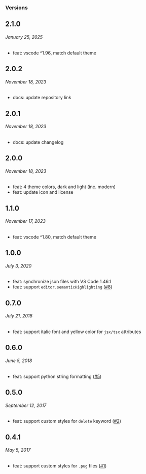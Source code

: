 ### Versions

## 2.1.0

###### _January 25, 2025_

- feat: vscode ^1.96, match default theme

## 2.0.2

###### _November 18, 2023_

- docs: update repository link

## 2.0.1

###### _November 18, 2023_

- docs: update changelog

## 2.0.0

###### _November 18, 2023_

- feat: 4 theme colors, dark and light (inc. modern)
- feat: update icon and license

## 1.1.0

###### _November 17, 2023_

- feat: vscode ^1.80, match default theme

## 1.0.0

###### _July 3, 2020_

- feat: synchronize json files with VS Code 1.46.1
- feat: support `editor.semanticHighlighting` ([#8](https://github.com/vharadkou/OperatorMonoDarkTheme/issues/8))

## 0.7.0

###### _July 21, 2018_

- feat: support italic font and yellow color for `jsx/tsx` attributes

## 0.6.0

###### _June 5, 2018_

- feat: support python string formatting ([#5](https://github.com/vharadkou/OperatorMonoDarkTheme/issues/5))

## 0.5.0

###### _September 12, 2017_

- feat: support custom styles for `delete` keyword ([#2](https://github.com/vharadkou/OperatorMonoDarkTheme/pull/2))

## 0.4.1

###### _May 5, 2017_

- feat: support custom styles for `.pug` files ([#1](https://github.com/vharadkou/OperatorMonoDarkTheme/issues/1))
